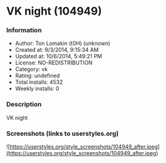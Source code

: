 # VK night (104949)

### Information
- Author: Ton Lomakin (t0H) (unknown)
- Created at: 9/3/2014, 9:15:34 AM
- Updated at: 10/6/2014, 5:49:21 PM
- License: NO-REDISTRIBUTION
- Category: vk
- Rating: undefined
- Total installs: 4532
- Weekly installs: 0


### Description
VK night


### Screenshots (links to userstyles.org)
![https://userstyles.org/style_screenshots/104949_after.jpeg](https://userstyles.org/style_screenshots/104949_after.jpeg)


